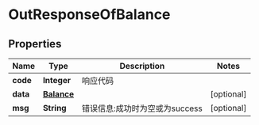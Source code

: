 

# OutResponseOfBalance

## Properties

Name | Type | Description | Notes
------------ | ------------- | ------------- | -------------
**code** | **Integer** | 响应代码 | 
**data** | [**Balance**](Balance.md) |  |  [optional]
**msg** | **String** | 错误信息:成功时为空或为success |  [optional]




